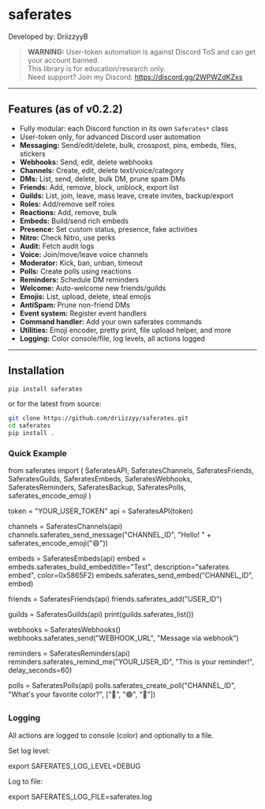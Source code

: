 # saferates
Developed by: DriizzyyB

> **WARNING:** User-token automation is against Discord ToS and can get your account banned.  
> This library is for education/research only.  
> Need support? Join my Discord: https://discord.gg/2WPWZdKZxs

---

## Features (as of v0.2.2)

- Fully modular: each Discord function in its own `Saferates*` class
- User-token only, for advanced Discord user automation
- **Messaging:** Send/edit/delete, bulk, crosspost, pins, embeds, files, stickers
- **Webhooks:** Send, edit, delete webhooks
- **Channels:** Create, edit, delete text/voice/category
- **DMs:** List, send, delete, bulk DM, prune spam DMs
- **Friends:** Add, remove, block, unblock, export list
- **Guilds:** List, join, leave, mass leave, create invites, backup/export
- **Roles:** Add/remove self roles
- **Reactions:** Add, remove, bulk
- **Embeds:** Build/send rich embeds
- **Presence:** Set custom status, presence, fake activities
- **Nitro:** Check Nitro, use perks
- **Audit:** Fetch audit logs
- **Voice:** Join/move/leave voice channels
- **Moderator:** Kick, ban, unban, timeout
- **Polls:** Create polls using reactions
- **Reminders:** Schedule DM reminders
- **Welcome:** Auto-welcome new friends/guilds
- **Emojis:** List, upload, delete, steal emojis
- **AntiSpam:** Prune non-friend DMs
- **Event system:** Register event handlers
- **Command handler:** Add your own saferates commands
- **Utilities:** Emoji encoder, pretty print, file upload helper, and more
- **Logging:** Color console/file, log levels, all actions logged

---

## Installation

```bash
pip install saferates
```
or for the latest from source:

```bash
git clone https://github.com/driizzyy/saferates.git
cd saferates
pip install .
```

### Quick Example

from saferates import (
    SaferatesAPI, SaferatesChannels, SaferatesFriends, SaferatesGuilds,
    SaferatesEmbeds, SaferatesWebhooks, SaferatesReminders,
    SaferatesBackup, SaferatesPolls, saferates_encode_emoji
)

token = "YOUR_USER_TOKEN"
api = SaferatesAPI(token)

channels = SaferatesChannels(api)
channels.saferates_send_message("CHANNEL_ID", "Hello! " + saferates_encode_emoji("😄"))

embeds = SaferatesEmbeds(api)
embed = embeds.saferates_build_embed(title="Test", description="saferates embed", color=0x5865F2)
embeds.saferates_send_embed("CHANNEL_ID", embed)

friends = SaferatesFriends(api)
friends.saferates_add("USER_ID")

guilds = SaferatesGuilds(api)
print(guilds.saferates_list())

webhooks = SaferatesWebhooks()
webhooks.saferates_send("WEBHOOK_URL", "Message via webhook")

reminders = SaferatesReminders(api)
reminders.saferates_remind_me("YOUR_USER_ID", "This is your reminder!", delay_seconds=60)

polls = SaferatesPolls(api)
polls.saferates_create_poll("CHANNEL_ID", "What's your favorite color?", ["🔴", "🟢", "🔵"])

### Logging

All actions are logged to console (color) and optionally to a file.

Set log level:

export SAFERATES_LOG_LEVEL=DEBUG

Log to file:

export SAFERATES_LOG_FILE=saferates.log
